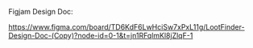 Figjam Design Doc:

https://www.figma.com/board/TD6KdF6LwHciSw7xPxL11g/LootFinder-Design-Doc-(Copy)?node-id=0-1&t=jn1RFqlmKl8jZlqF-1
